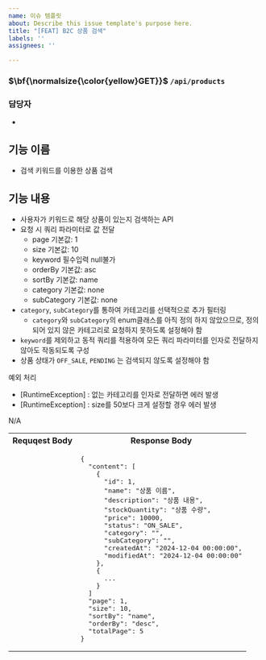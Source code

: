 ```yaml
---
name: 이슈 템플릿
about: Describe this issue template's purpose here.
title: "[FEAT] B2C 상품 검색"
labels: ''
assignees: ''

---
```


### $\bf{\normalsize{\color{yellow}GET}}$ `/api/products`

### 담당자
- 

## 기능 이름
- 검색 키워드를 이용한 상품 검색

## 기능 내용
- 사용자가 키워드로 해당 상품이 있는지 검색하는 API
- 요청 시 쿼리 파라미터로 값 전달
  - page 기본값: 1
  - size 기본값: 10
  - keyword 필수입력 null불가
  - orderBy 기본값: asc
  - sortBy 기본값: name
  - category 기본값: none
  - subCategory 기본값: none
- `category`, `subCategory`를 통하여 카테고리를 선택적으로 추가 필터링
  - `category`와  `subCategory`의 enum클래스를 아직 정의 하지 않았으므로, 정의되어 있지 않은 카테고리로 요청하지 못하도록 설정해야 함
- `keyword`를 제외하고 동적 쿼리를 적용하여 모든 쿼리 파라미터를 인자로 전달하지 않아도 작동되도록 구성
- 상품 상태가 `OFF_SALE`, `PENDING` 는 검색되지 않도록 설정해야 함

예외 처리
- [RuntimeException] : 없는 카테고리를 인자로 전달하면 에러 발생
- [RuntimeException] : size를 50보다 크게 설정할 경우 에러 발생



<!-- notionvc: a72fa98c-668f-4db4-814b-7e8c6318af87 --><!--EndFragment-->
</body>
</html>

<table>
    <tr>
        <th>Requqest Body</th>
        <th>Response Body</th>
    </tr>
    N/A
    <tr>
        <td><pre lang="json"></pre></td>
        <td><pre lang="json">{
  "content": [
    {
      "id": 1,
      "name": "상품 이름",
      "description": "상품 내용",
      "stockQuantity": "상품 수량",
      "price": 10000,
      "status": "ON_SALE",
      "category": "",
      "subCategory": "",
      "createdAt": "2024-12-04 00:00:00",
      "modifiedAt": "2024-12-04 00:00:00"
    },
    {
      ...
    }
  ]
  "page": 1,
  "size": 10,
  "sortBy": "name",
  "orderBy": "desc",
  "totalPage": 5
}</pre></td>
    </tr>
</table>
